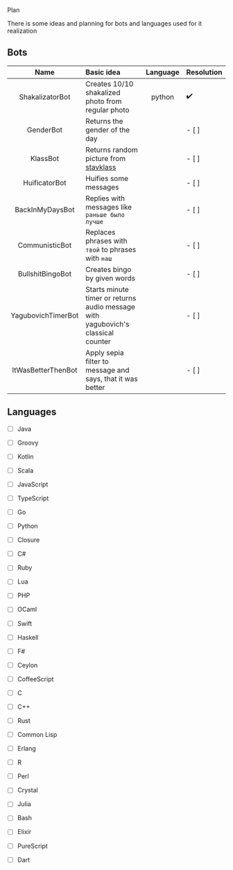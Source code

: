  Plan

There is some ideas and planning for bots and languages used for it realization

## Bots

| Name               | Basic idea                                                                       | Language | Resolution |
| :---:              | :---                                                                             | :---:    | :---       |
| ShakalizatorBot    | Creates 10/10 shakalized photo from regular photo                                | python   | :heavy_check_mark:      |
| GenderBot          | Returns the gender of the day                                                    |          | - [ ]      |
| KlassBot           | Returns random picture from [stavklass](http://stavklass.ru)                     |          | - [ ]      |
| HuificatorBot      | Huifies some messages                                                            |          | - [ ]      |
| BackInMyDaysBot    | Replies with messages like `раньше было лучше`                                   |          | - [ ]      |
| CommunisticBot     | Replaces phrases with `твой` to phrases with `наш`                               |          | - [ ]      |
| BullshitBingoBot   | Creates bingo by given words                                                     |          | - [ ]      |
| YagubovichTimerBot | Starts minute timer or returns audio message with yagubovich's classical counter |          | - [ ]      |
| ItWasBetterThenBot | Apply sepia filter to message and says, that it was better                       |          | - [ ]      |


## Languages

- [ ] Java
- [ ] Groovy
- [ ] Kotlin
- [ ] Scala
- [ ] JavaScript
- [ ] TypeScript
- [ ] Go
- [ ] Python
- [ ] Closure
- [ ] C#
- [ ] Ruby
- [ ] Lua
- [ ] PHP
- [ ] OCaml
- [ ] Swift
- [ ] Haskell
- [ ] F#
- [ ] Ceylon
- [ ] CoffeeScript
- [ ] C
- [ ] C++
- [ ] Rust
- [ ] Common Lisp
- [ ] Erlang
- [ ] R
- [ ] Perl
- [ ] Crystal
- [ ] Julia
- [ ] Bash
- [ ] Elixir
- [ ] PureScript
- [ ] Dart

